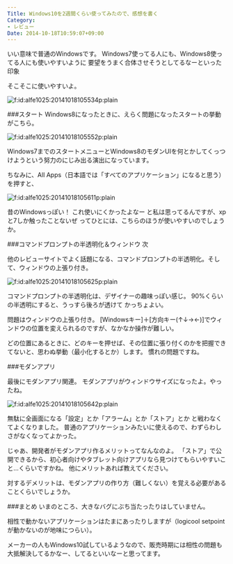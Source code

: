 ```yaml
---
Title: Windows10を2週間くらい使ってみたので、感想を書く
Category:
- レビュー
Date: 2014-10-18T10:59:07+09:00
---
```




いい意味で普通のWindowsです。
Windows7使ってる人にも、Windows8使ってる人にも使いやすいように
要望をうまく合体させそうとしてるなーといった印象

そこそこに使いやすいよ。

<p><span itemscope itemtype="http://schema.org/Photograph"><img src="http://cdn-ak.f.st-hatena.com/images/fotolife/a/alfe1025/20141018/20141018105534.png" alt="f:id:alfe1025:20141018105534p:plain" title="f:id:alfe1025:20141018105534p:plain" class="hatena-fotolife" itemprop="image"></span></p>

<!-- more -->


###スタート
Windows8になったときに、えらく問題になったスタートの挙動がこちら。
<p><span itemscope itemtype="http://schema.org/Photograph"><img src="http://cdn-ak.f.st-hatena.com/images/fotolife/a/alfe1025/20141018/20141018105552.png" alt="f:id:alfe1025:20141018105552p:plain" title="f:id:alfe1025:20141018105552p:plain" class="hatena-fotolife" itemprop="image"></span></p>

Windows7までのスタートメニューとWindows8のモダンUIを何とかしてくっつけようという努力のにじみ出る演出になっています。

ちなみに、All Apps（日本語では「すべてのアプリケーション」になると思う）を押すと、
<p><span itemscope itemtype="http://schema.org/Photograph"><img src="http://cdn-ak.f.st-hatena.com/images/fotolife/a/alfe1025/20141018/20141018105611.png" alt="f:id:alfe1025:20141018105611p:plain" title="f:id:alfe1025:20141018105611p:plain" class="hatena-fotolife" itemprop="image"></span></p>

昔のWindowsっぽい！
これ使いにくかったよなー と私は思ってるんですが、xpと7しか触ったことないぜ ってひとには、こちらのほうが使いやすいのでしょうか。

###コマンドプロンプトの半透明化＆ウィンドウ
次

他のレビューサイトでよく話題になる、コマンドプロンプトの半透明化。そして、ウィンドウの上張り付き。
<p><span itemscope itemtype="http://schema.org/Photograph"><img src="http://cdn-ak.f.st-hatena.com/images/fotolife/a/alfe1025/20141018/20141018105625.png" alt="f:id:alfe1025:20141018105625p:plain" title="f:id:alfe1025:20141018105625p:plain" class="hatena-fotolife" itemprop="image"></span></p>

コマンドプロンプトの半透明化は、デザイナーの趣味っぽい感じ。
90%くらいの半透明にすると、うっすら後ろが透けて かっちょよい。

問題はウィンドウの上張り付き。
[Windowsキー]＋[方向キー(↑↓→←)]でウィンドウの位置を変えられるのですが、なかなか操作が難しい。

どの位置にあるときに、どのキーを押せば、その位置に張り付くのかを把握できてないと、思わぬ挙動（最小化するとか）します。
慣れの問題ですね。

###モダンアプリ

最後にモダンアプリ関連。
モダンアプリがウィンドウサイズになったよ。やったね。
<p><span itemscope itemtype="http://schema.org/Photograph"><img src="http://cdn-ak.f.st-hatena.com/images/fotolife/a/alfe1025/20141018/20141018105642.png" alt="f:id:alfe1025:20141018105642p:plain" title="f:id:alfe1025:20141018105642p:plain" class="hatena-fotolife" itemprop="image"></span></p>

無駄に全画面になる「設定」とか「アラーム」とか「ストア」とか と戦わなくてよくなりました。
普通のアプリケーションみたいに使えるので、わずらわしさがなくなってよかった。

じゃあ、開発者がモダンアプリ作るメリットってなんなのよ。
「ストア」で公開できるから、初心者向けやタブレット向けアプリなら見つけてもらいやすいこと…くらいですかね。
他にメリットあれば教えてください。

対するデメリットは、モダンアプリの作り方（難しくない）を覚える必要があることくらいでしょうか。

###まとめ
いまのところ、大きなバグにぶち当たったりはしていません。

相性で動かないアプリケーションはたまにあったりしますが（logicool setpointが動かないのが地味につらい）。

メーカーの人もWindows10試しているようなので、販売時期には相性の問題も大抵解決してるかなー、してるといいなーと思ってます。
